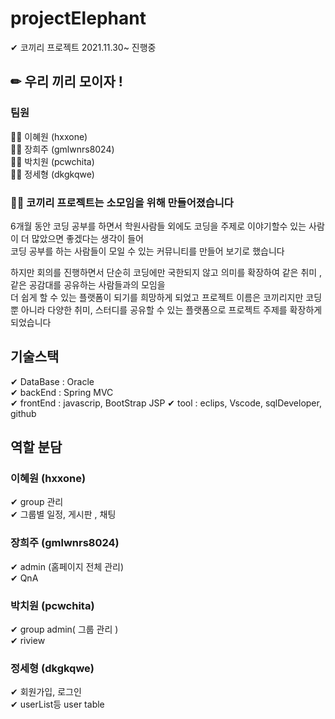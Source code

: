 # projectElephant  

✔ 코끼리 프로젝트   2021.11.30~  진행중 
  
✏ 우리 끼리 모이자 !
---
   
### 팀원
🙋‍♀️ 이혜원 (hxxone)   
🙎‍♀️ 장희주 (gmlwnrs8024)  
🙎‍♂️ 박치원 (pcwchita)   
🙎‍♂️ 정세형 (dkgkqwe)   

### 🏃‍♂️ 코끼리 프로젝트는 소모임을 위해 만들어졌습니다   
    
6개월 동안 코딩 공부를 하면서 학원사람들 외에도 코딩을 주제로 이야기할수 있는 사람이 더 많았으면 좋겠다는 생각이 들어     
코딩 공부를 하는 사람들이 모일 수 있는  커뮤니티를 만들어 보기로 했습니다

하지만 회의를 진행하면서 단순히 코딩에만 국한되지 않고 의미를 확장하여 같은 취미 , 같은 공감대를 공유하는 사람들과의 모임을      
더 쉽게 할 수 있는 플랫폼이 되기를 희망하게 되었고 프로젝트 이름은 코끼리지만 코딩 뿐 아니라 다양한 취미, 스터디를 공유할 수 있는 플랫폼으로  프로젝트 주제를 확장하게 되었습니다

## 기술스택


✔ DataBase : Oracle   
✔ backEnd : Spring MVC    
✔ frontEnd : javascrip, BootStrap  JSP 
✔ tool : eclips, Vscode, sqlDeveloper, github    


## 역할 분담 
###   이혜원 (hxxone)   
✔ group 관리   
✔ 그룹별 일정, 게시판  , 채팅 
###  장희주 (gmlwnrs8024)   
✔ admin (홈페이지 전체 관리)    
✔ QnA      
###  박치원 (pcwchita)  
✔ group admin( 그룹 관리 )    
✔ riview    
###  정세형 (dkgkqwe)    
✔ 회원가입, 로그인    
✔ userList등 user table  

